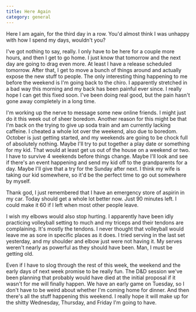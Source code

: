 ```yaml
---
title: Here Again
category: general
---
```

Here I am again, for the third day in a row. You'd almost think I was unhappy with how I spend my days, wouldn't you?

I've got nothing to say, really. I only have to be here for a couple more hours, and then I get to go home. I just know that tomorrow and the next day are going to drag even more. At least I have a release scheduled tomorrow. After that, I get to move a bunch of things around and actually expose the new stuff to people. The only interesting thing happening to me before the weekend is I'm going back to the chiro. I apparently stretched in a bad way this morning and my back has been painful ever since. I really hope I can get this fixed soon. I've been doing real good, but the pain hasn't gone away completely in a long time.

I'm working up the nerve to message some new online friends. I might just do it this week out of sheer boredom. Another reason for this might be that I'm back on the trying to give up soda train and am currently lacking caffeine. I cheated a whole lot over the weekend, also due to boredom. October is just getting started, and my weekends are going to be chock full of absolutely nothing. Maybe I'll try to put together a play date or something for my kid. That would at least get us out of the house on a weekend or two. I have to survive 4 weekends before things change. Maybe I'll look and see if there's an event happening and send my kid off to the grandparents for a day. Maybe I'll give that a try for the Sunday after next. I think my wife is taking our kid somewhere, so it'd be the perfect time to go out somewhere by myself.

Thank god, I just remembered that I have an emergency store of aspirin in my car. Today should get a whole lot better now. Just 90 minutes left. I could make it 60 if I left when most other people leave.

I wish my elbows would also stop hurting. I apparently have been idly practicing volleyball setting to much and my triceps and their tendons are complaining. It's mostly the tendons. I never thought that volleyball would leave me as sore in specific places as it does. I tried serving in the last set yesterday, and my shoulder and elbow just were not having it. My serves weren't nearly as powerful as they should have been. Man, I must be getting old.

Even if I have to slog through the rest of this week, the weekend and the early days of next week promise to be really fun. The D&D session we've been planning that probably would have died at the initial proposal if it wasn't for me will finally happen. We have an early game on Tuesday, so I don't have to be weird about whether I'm coming home for dinner. And then there's all the stuff happening this weekend. I really hope it will make up for the shitty Wednesday, Thursday, and Friday I'm going to have.